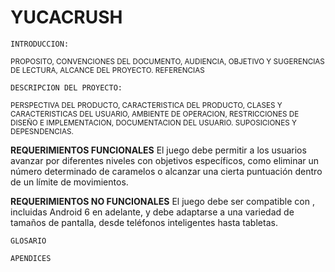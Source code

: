 # YUCACRUSH
    INTRODUCCION:
    
<sup>PROPOSITO,
CONVENCIONES DEL DOCUMENTO,
AUDIENCIA, OBJETIVO Y SUGERENCIAS DE LECTURA,
ALCANCE DEL PROYECTO.
REFERENCIAS</sup>
    
    DESCRIPCION DEL PROYECTO:
    
<sup>PERSPECTIVA DEL PRODUCTO,
CARACTERISTICA DEL PRODUCTO,
CLASES Y CARACTERISTICAS DEL USUARIO,
AMBIENTE DE OPERACION,
RESTRICCIONES DE DISEÑO E IMPLEMENTACION,
DOCUMENTACION DEL USUARIO.
SUPOSICIONES Y DEPESNDENCIAS.</sup>

   **REQUERIMIENTOS FUNCIONALES**
   El juego debe permitir a los usuarios avanzar por diferentes niveles con objetivos específicos, como eliminar un número determinado de caramelos o alcanzar una cierta puntuación dentro de un límite de movimientos.

   **REQUERIMIENTOS NO FUNCIONALES**
    El juego debe ser compatible con , incluidas Android 6 en adelante, y debe adaptarse a una variedad de tamaños de pantalla, desde teléfonos inteligentes hasta tabletas.

    GLOSARIO

    APENDICES
    
